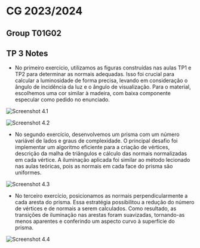 # CG 2023/2024

## Group T01G02

## TP 3 Notes

- No primeiro exercício, utilizamos as figuras construídas nas aulas TP1 e TP2 para determinar as normais adequadas. Isso foi crucial para calcular a luminosidade de forma precisa, levando em consideração o ângulo de incidência da luz e o ângulo de visualização. Para o material, escolhemos uma cor similar à madeira, com baixa componente especular como pedido no enunciado.

![Screenshot 4.1](screenshots/CG-t01g2-tp3-1.png)



![Screenshot 4.2](screenshots/CG-t01g2-tp3-2.png)

- No segundo exercício, desenvolvemos um prisma com um número variável de lados e graus de complexidade. O principal desafio foi implementar um algoritmo eficiente para a criação de vértices, descrição da malha de triângulos e cálculo das normais normalizadas em cada vértice. A iluminação aplicada foi similar ao método lecionado nas aulas teóricas, pois as normais em cada face do prisma são uniformes.


![Screenshot 4.3](screenshots/CG-t01g2-tp3-3.png)


- No terceiro exercício, posicionamos as normais perpendicularmente a cada aresta do prisma. Essa estratégia possibilitou a redução do número de vértices e de normais a serem calculados. Como resultado, as transições de iluminação nas arestas foram suavizadas, tornando-as menos aparentes e conferindo um aspecto curvo à superfície do prisma.

![Screenshot 4.4](screenshots/CG-tp01g2-tp3-4.png)
